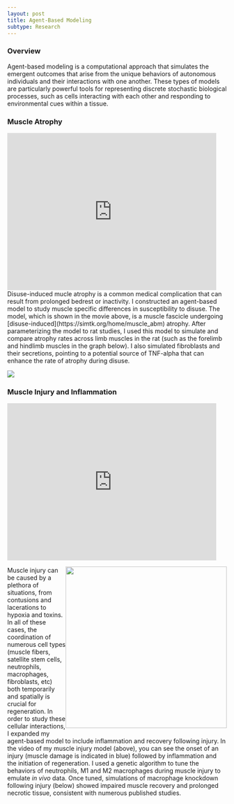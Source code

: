```yaml
---
layout: post
title: Agent-Based Modeling
subtype: Research
---
```


### Overview

Agent-based modeling is a computational approach that simulates the emergent outcomes that arise from the unique behaviors of autonomous 
individuals and their interactions with one another. These types of models are particularly powerful tools for representing discrete stochastic biological processes,
such as cells interacting with each other and responding to environmental cues within a tissue.

### Muscle Atrophy

<iframe width="480" align="middle" height="360" src="https://www.youtube.com/embed/oXthci6ar5s?rel=0&amp;controls=0&amp;showinfo=0&autoplay=1" frameborder="0"></iframe>
<br>
Disuse-induced mucle atrophy is a common medical complication that can result from prolonged bedrest or inactivity. I constructed an agent-based model to study
muscle specific differences in susceptibility to disuse. The model, which is shown in the movie above, is a muscle fascicle undergoing [disuse-induced](https://simtk.org/home/muscle_abm) atrophy. 
After parameterizing the model to rat studies, I used this model to simulate and compare atrophy rates across limb muscles in the rat (such as the forelimb and hindlimb muscles in the graph below). 
I also simulated fibroblasts and their secretions, pointing to a potential source of TNF-alpha that can enhance the rate of atrophy during disuse.

<p><img src="{{ site.baseurl }}images/ABM_atrophy_flexors.png"></p> 


### Muscle Injury and Inflammation

<iframe width="480" align="middle" height="360" src="https://www.youtube.com/embed/sJIq7gGsWjE?rel=0&amp;controls=0&amp;showinfo=0&autoplay=1" frameborder="0"></iframe>
<br>

<p style="float: right;"><img class="margined" width="370px" src="{{ site.baseurl }}images/ABM_inflammation_macKO.png"></p> 

Muscle injury can be caused by a plethora of situations, from contusions and lacerations to hypoxia and toxins. 
In all of these cases, the coordination of numerous cell types (muscle fibers, satellite stem cells, neutrophils, macrophages, fibroblasts, etc) both temporarily and spatially is crucial for regeneration.
In order to study these cellular interactions, I expanded my agent-based model to include inflammation and recovery following injury. 
In the video of my muscle injury model (above), you can see the onset of an injury (muscle damage is indicated in blue) followed by inflammation and the initiation of regeneration. 
I used a genetic algorithm to tune the behaviors of neutrophils, M1 and M2 macrophages during muscle injury to emulate *in vivo* data.
Once tuned, simulations of macrophage knockdown following injury (below) showed impaired muscle recovery and prolonged necrotic tissue, consistent with numerous published studies.

<div style="clear:right">